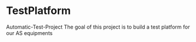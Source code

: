 # TestPlatform
Automatic-Test-Project
The goal of this project is to build a test platform for our AS equipments
